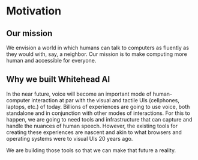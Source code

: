 # Motivation

## Our mission

We envision a world in which humans can talk to computers as fluently as they would with, say, a neighbor. Our mission is to make computing more human and accessible for everyone.

## Why we built Whitehead AI

In the near future, voice will become an important mode of human-computer interaction at par with the visual and tactile UIs \(cellphones, laptops, etc.\) of today. Billions of experiences are going to use voice, both standalone and in conjunction with other modes of interactions. For this to happen, we are going to need tools and infrastructure that can capture and handle the nuances of human speech. However, the existing tools for creating these experiences are nascent and akin to what browsers and operating systems were to visual UIs 20 years ago.

We are building those tools so that we can make that future a reality.

## 

